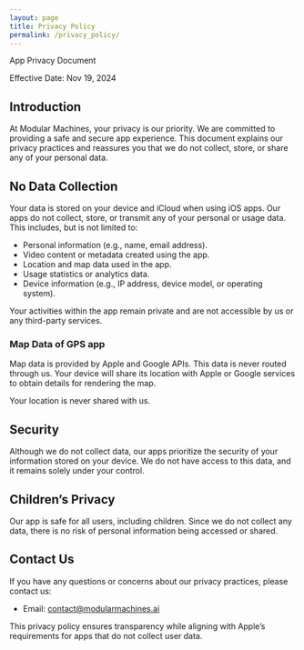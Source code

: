 ```yaml
---
layout: page
title: Privacy Policy
permalink: /privacy_policy/
---
```

App Privacy Document

Effective Date: Nov 19, 2024

## Introduction

At Modular Machines, your privacy is our priority. We are committed to providing a safe and secure app experience. This document explains our privacy practices and reassures you that we do not collect, store, or share any of your personal data.

## No Data Collection

Your data is stored on your device and iCloud when using iOS apps. Our apps do not collect, store, or transmit any of your personal or usage data. This includes, but is not limited to:

* Personal information (e.g., name, email address).
* Video content or metadata created using the app.
* Location and map data used in the app.
* Usage statistics or analytics data.
* Device information (e.g., IP address, device model, or operating system).

Your activities within the app remain private and are not accessible by us or any third-party services.

### Map Data of GPS app

Map data is provided by Apple and Google APIs. This data is never routed through us. Your device will share its location with Apple or Google services to obtain details for rendering the map.

Your location is never shared with us.

## Security

Although we do not collect data, our apps prioritize the security of your information stored on your device. We do not have access to this data, and it remains solely under your control.

## Children’s Privacy

Our app is safe for all users, including children. Since we do not collect any data, there is no risk of personal information being accessed or shared.

## Contact Us

If you have any questions or concerns about our privacy practices, please contact us:

* Email: contact@modularmachines.ai

This privacy policy ensures transparency while aligning with Apple’s requirements for apps that do not collect user data.